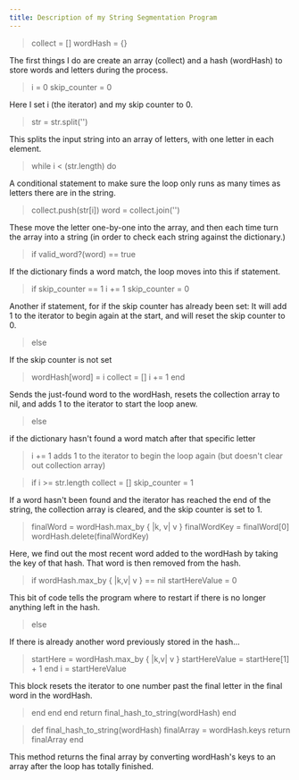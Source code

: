 ```yaml
---
title: Description of my String Segmentation Program
---
```



> collect = []
> wordHash = {}

The first things I do are create an array (collect) and a hash (wordHash) to store words and letters during the process.

>i = 0
>skip_counter = 0

Here I set i (the iterator) and my skip counter to 0.

>str = str.split('')

This splits the input string into an array of letters, with one letter in each element.

>while i < (str.length) do

A conditional statement to make sure the loop only runs as many times as letters there are in the string.

>collect.push(str[i])
>word = collect.join('')

These move the letter one-by-one into the array, and then each time turn the array into a string (in order to check each string against the dictionary.)

>if valid_word?(word) == true

If the dictionary finds a word match, the loop moves into this if statement.

>if skip_counter == 1
>i += 1
>skip_counter = 0

Another if statement, for if the skip counter has already been set: It will add 1 to the iterator to begin again at the start, and will reset the skip counter to 0.

>else

If the skip counter is not set

>wordHash[word] = i
>collect = []
>i += 1
>end

Sends the just-found word to the wordHash, resets the collection array to nil, and adds 1 to the iterator to start the loop anew.

>else

if the dictionary hasn't found a word match after that specific letter

>i += 1
adds 1 to the iterator to begin the loop again (but doesn't clear out collection array)

>if i >= str.length
>collect = []
>skip_counter = 1

If a word hasn't been found and the iterator has reached the end of the string, the collection array is cleared, and the skip counter is set to 1.

>finalWord = wordHash.max_by { |k, v| v }
>finalWordKey = finalWord[0]
>wordHash.delete(finalWordKey)

Here, we find out the most recent word added to the wordHash by taking the key of that hash. That word is then removed from the hash.

>if wordHash.max_by { |k,v| v } == nil
>startHereValue = 0

This bit of code tells the program where to restart if there is no longer anything left in the hash.

>else

If there is already another word previously stored in the hash...

>startHere = wordHash.max_by { |k,v| v }
>startHereValue = startHere[1] + 1
>end
>i = startHereValue

This block resets the iterator to one number past the final letter in the final word in the wordHash.

>end
>end
>end
>return final_hash_to_string(wordHash)
>end


>def final_hash_to_string(wordHash)
>finalArray = wordHash.keys
>return finalArray
>end

This method returns the final array by converting wordHash's keys to an array after the loop has totally finished.